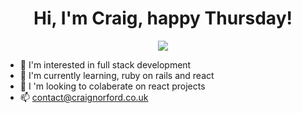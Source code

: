 <h1 align='center'>
    Hi, I'm Craig, happy Thursday!
</h1>

<p align='center'>
    <a href="https://www.linkedin.com/in/craig-norford-9a33838a/">
        <img src=”https://img.shields.io/badge/linkedin-%230077B5.svg?&style=for-the-badge&logo=linkedin&logoColor=white" />
    </a>
</p>

- :eyes:  I'm interested in full stack development
- :seedling:  I'm currently learning, ruby on rails and react
- :revolving_hearts: I 'm looking to colaberate on react projects
- :mailbox:  contact@craignorford.co.uk